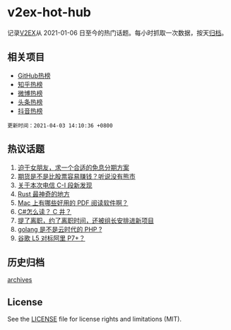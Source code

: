 # v2ex-hot-hub

 记录[V2EX](https://www.v2ex.com/)从 2021-01-06 日至今的热门话题。每小时抓取一次数据，按天[归档](archives)。
 
 ## 相关项目

- [GitHub热榜](https://github.com/snaildev/github-hot-hub)
- [知乎热榜](https://github.com/snaildev/zhihu-hot-hub)
- [微博热榜](https://github.com/snaildev/weibo-hot-hub)
- [头条热榜](https://github.com/snaildev/toutiao-hot-hub)
- [抖音热榜](https://github.com/snaildev/douyin-hot-hub)


 `更新时间：2021-04-03 14:10:36 +0800`

## 热议话题

1. [迫于女朋友，求一个合适的免息分期方案](https://www.v2ex.com/t/767538)
1. [期货是不是比股票容易赚钱？听说没有熊市](https://www.v2ex.com/t/767666)
1. [关于本次电信 C-I 段新发现](https://www.v2ex.com/t/767650)
1. [Rust 最神奇的地方](https://www.v2ex.com/t/767570)
1. [Mac 上有哪些好用的 PDF 阅读软件啊？](https://www.v2ex.com/t/767563)
1. [C#怎么读？ C 井？](https://www.v2ex.com/t/767700)
1. [提了离职，约了离职时间，还被组长安排进新项目](https://www.v2ex.com/t/767587)
1. [golang 是不是云时代的 PHP ?](https://www.v2ex.com/t/767676)
1. [谷歌 L5 对标阿里 P7+？](https://www.v2ex.com/t/767713)

## 历史归档

[archives](archives)

## License

See the [LICENSE](LICENSE) file for license rights and limitations (MIT).
